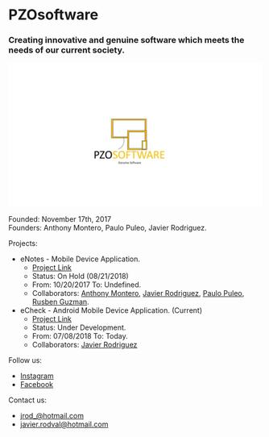 # PZOsoftware
### Creating innovative and genuine software which meets the needs of our current society.
![LOGO](https://github.com/Javierod/PZOsoftware/blob/master/PZOsoftware%20-%20Logo.jpg "PZOSOFTWARE logo")

Founded: November 17th, 2017<br>
Founders: Anthony Montero, Paulo Puleo, Javier Rodriguez.

Projects:
  + eNotes - Mobile Device Application.
    - [Project Link](https://github.com/Javierod/SharedList-sList "Project Link")
    - Status: On Hold (08/21/2018)
    - From: 10/20/2017 To: Undefined.
    - Collaborators: [Anthony Montero](https://github.com/anth0nieto), [Javier Rodriguez](https://github.com/Javierod), [Paulo Puleo](https://github.com/puleopaulo), [Rusben Guzman](https://github.com/ruzguz).
  + eCheck - Android Mobile Device Application. (Current)
    - [Project Link](https://github.com/Javierod/eCheck "Project Link")
    - Status: Under Development.
    - From: 07/08/2018 To: Today.
    - Collaborators: [Javier Rodriguez](https://github.com/Javierod)
    
    
Follow us: 
  + [Instagram](https://www.instagram.com/pzosoftware/ "Instagram Account")
  + [Facebook](https://www.facebook.com/pzosoftware/ "Facebook Account")

Contact us:
  + jrod_@hotmail.com
  + javier.rodval@hotmail.com
